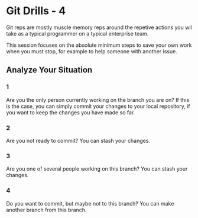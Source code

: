 # Git Drills - 4

Git reps are mostly muscle memory reps around the repetive actions you wil take as a typical programmer on a typical enterprise team.

This session focuses on the absolute minimum steps to save your own work when you must stop, for example to help someone with another issue.

## Analyze Your Situation

### 1

Are you the only person currently working on the branch you are on? If this is the case, you can simply commit your changes to your local repository, if you want to keep the changes you have made so far.

### 2

Are you not ready to commit? You can stash your changes.

### 3

Are you one of several people working on this branch? You can stash your changes.

### 4

Do you want to commit, but maybe not to this branch? You can make another branch from this branch.

